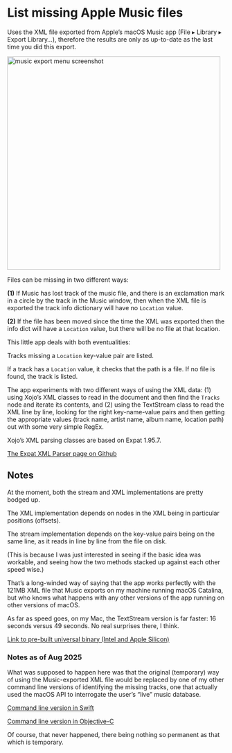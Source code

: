 # List missing Apple Music files

Uses the XML file exported from Apple’s macOS Music app (File ▸ Library ▸ Export Library…), therefore the results are only as up-to-date as the last time you did this export.

<img width="492" alt="music export menu screenshot" src="https://github.com/charlierobin/list-missing-apple-music-files/assets/10506323/85e3f450-dd4e-4f2d-815e-7b9e2a7375e0">

Files can be missing in two different ways:

**(1)** If Music has lost track of the music file, and there is an exclamation mark in a circle by the track in the Music window, then when the XML file is exported the track info dictionary will have no `Location` value.

**(2)** If the file has been moved since the time the XML was exported then the info dict will have a `Location` value, but there will be no file at that location.

This little app deals with both eventualities:

Tracks missing a `Location` key-value pair are listed.

If a track has a `Location` value, it checks that the path is a file. If no file is found, the track is listed.

The app experiments with two different ways of using the XML data: (1) using Xojo’s XML classes to read in the document and then find the `Tracks` node and iterate its contents, and (2) using the TextStream class to read the XML line by line, looking for the right key-name-value pairs and then getting the appropriate values (track name, artist name, album name, location path) out with some very simple RegEx.

Xojo’s XML parsing classes are based on Expat 1.95.7.

[The Expat XML Parser page on Github](https://libexpat.github.io)

## Notes

At the moment, both the stream and XML implementations are pretty bodged up. 

The XML implementation depends on nodes in the XML being in particular positions (offsets).

The stream implementation depends on the key-value pairs being on the same line, as it reads in line by line from the file on disk.

(This is because I was just interested in seeing if the basic idea was workable, and seeing how the two methods stacked up against each other speed wise.)

That’s a long-winded way of saying that the app works perfectly with the 121MB XML file that Music exports on my machine running macOS Catalina, but who knows what happens with any other versions of the app running on other versions of macOS.

As far as speed goes, on my Mac, the TextStream version is far faster: 16 seconds versus 49 seconds. No real surprises there, I think.

[Link to pre-built universal binary (Intel and Apple Silicon)](https://github.com/charlierobin/list-missing-apple-music-files/releases)

### Notes as of Aug 2025

What was supposed to happen here was that the original (temporary) way of using the Music-exported XML file would be replaced by one of my other command line versions of identifying the missing tracks, one that actually used the macOS API to interrogate the user’s “live” music database.

[Command line version in Swift](https://github.com/charlierobin/list-missing-apple-music-files-swift)

[Command line version in Objective-C](https://github.com/charlierobin/list-missing-apple-music-files-objc)

Of course, that never happened, there being nothing so permanent as that which is temporary.

